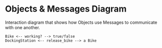 # Objects & Messages Diagram

Interaction diagram that shows how Objects use Messages to communicate with one another.

```
Bike <-- working? --> true/false
DockingStation <-- release_bike --> a Bike
```
